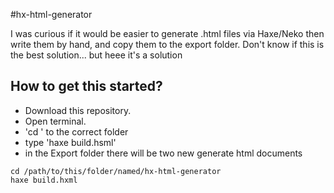 #hx-html-generator

I was curious if it would be easier to generate .html files via Haxe/Neko then write them by hand, and copy them to the export folder.
Don't know if this is the best solution...
but heee it's a solution


## How to get this started?
* Download this repository.
* Open terminal.
* 'cd ' to the correct folder
* type 'haxe build.hsml'
* in the Export folder there will be two new generate html documents
```
cd /path/to/this/folder/named/hx-html-generator 
haxe build.hxml
```
